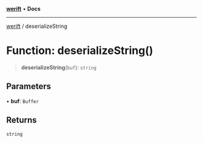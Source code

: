 [**werift**](../README.md) • **Docs**

***

[werift](../globals.md) / deserializeString

# Function: deserializeString()

> **deserializeString**(`buf`): `string`

## Parameters

• **buf**: `Buffer`

## Returns

`string`
